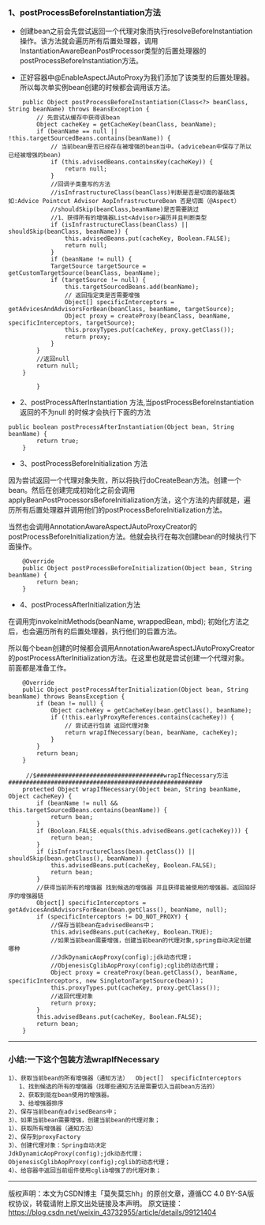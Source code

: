 ### 1、postProcessBeforeInstantiation方法

- 创建bean之前会先尝试返回一个代理对象而执行resolveBeforeInstantiation操作。该方法就会遍历所有后置处理器，调用InstantiationAwareBeanPostProcessor类型的后置处理器的postProcessBeforeInstantiation方法。

- 正好容器中@EnableAspectJAutoProxy为我们添加了该类型的后置处理器。所以每次单实例bean创建的时候都会调用该方法。

````
	public Object postProcessBeforeInstantiation(Class<?> beanClass, String beanName) throws BeansException {
		// 先尝试从缓存中获得该bean
		Object cacheKey = getCacheKey(beanClass, beanName);
		if (beanName == null || !this.targetSourcedBeans.contains(beanName)) {
			// 当前bean是否已经存在被增强的bean当中。(advicebean中保存了所以已经被增强的bean)
			if (this.advisedBeans.containsKey(cacheKey)) {
				return null;
			}
			//回调子类重写的方法
			//isInfrastructureClass(beanClass)判断是否是切面的基础类如:Advice Pointcut Advisor AopInfrastructureBean 否是切面（@Aspect）
			//shouldSkip(beanClass,beanName)是否需要跳过
		    //1、获得所有的增强器List<Advisor>遍历并且判断类型
			if (isInfrastructureClass(beanClass) || shouldSkip(beanClass, beanName)) {
				this.advisedBeans.put(cacheKey, Boolean.FALSE);
				return null;
			}
			if (beanName != null) {
			TargetSource targetSource = getCustomTargetSource(beanClass, beanName);
			if (targetSource != null) {
				this.targetSourcedBeans.add(beanName);
				// 返回指定类是否需要增强
				Object[] specificInterceptors = getAdvicesAndAdvisorsForBean(beanClass, beanName, targetSource);
				Object proxy = createProxy(beanClass, beanName, specificInterceptors, targetSource);
				this.proxyTypes.put(cacheKey, proxy.getClass());
				return proxy;
			}
		}
		//返回null
		return null;
	}

		}

````

- 2、postProcessAfterInstantiation 方法,当postProcessBeforeInstantiation返回的不为null 的时候才会执行下面的方法

````
public boolean postProcessAfterInstantiation(Object bean, String beanName) {
		return true;
	}

````
- 3、postProcessBeforeInitialization 方法

因为尝试返回一个代理对象失败，所以将执行doCreateBean方法。创建一个bean。然后在创建完成初始化之前会调用
applyBeanPostProcessorsBeforeInitialization方法，这个方法的内部就是，遍历所有后置处理器并调用他们的postProcessBeforeInitialization方法。

当然也会调用AnnotationAwareAspectJAutoProxyCreator的postProcessBeforeInitialization方法。他就会执行在每次创建bean的时候执行下面操作。

``````
	@Override
	public Object postProcessBeforeInitialization(Object bean, String beanName) {
		return bean;
	}

``````

- 4、postProcessAfterInitialization方法

在调用完invokeInitMethods(beanName, wrappedBean, mbd); 初始化方法之后，也会遍历所有的后置处理器，执行他们的后置方法。

所以每个bean创建的时候都会调用AnnotationAwareAspectJAutoProxyCreator的postProcessAfterInitialization方法。在这里也就是尝试创建一个代理对象。 前面都是准备工作。

``````
	@Override
	public Object postProcessAfterInitialization(Object bean, String beanName) throws BeansException {
		if (bean != null) {
			Object cacheKey = getCacheKey(bean.getClass(), beanName);
			if (!this.earlyProxyReferences.contains(cacheKey)) {
				// 尝试进行包装 返回代理对象
				return wrapIfNecessary(bean, beanName, cacheKey);
			}
		}
		return bean;
	}

	 //$####################################wrapIfNecessary方法#######################################################
	protected Object wrapIfNecessary(Object bean, String beanName, Object cacheKey) {
		if (beanName != null && this.targetSourcedBeans.contains(beanName)) {
			return bean;
		}
		if (Boolean.FALSE.equals(this.advisedBeans.get(cacheKey))) {
			return bean;
		}
		if (isInfrastructureClass(bean.getClass()) || shouldSkip(bean.getClass(), beanName)) {
			this.advisedBeans.put(cacheKey, Boolean.FALSE);
			return bean;
		}
		//获得当前所有的增强器 找到候选的增强器 并且获得能被使用的增强器。返回拍好序的增强器链
		Object[] specificInterceptors = getAdvicesAndAdvisorsForBean(bean.getClass(), beanName, null);
		if (specificInterceptors != DO_NOT_PROXY) {
		    //保存当前bean在advisedBeans中；
			this.advisedBeans.put(cacheKey, Boolean.TRUE);
			//如果当前bean需要增强，创建当前bean的代理对象,spring自动决定创建哪种
			//JdkDynamicAopProxy(config);jdk动态代理；
  			//ObjenesisCglibAopProxy(config);cglib的动态代理；
			Object proxy = createProxy(bean.getClass(), beanName, specificInterceptors, new SingletonTargetSource(bean))；
			this.proxyTypes.put(cacheKey, proxy.getClass());
			//返回代理对象
			return proxy;
		}
		this.advisedBeans.put(cacheKey, Boolean.FALSE);
		return bean;
	}
``````


-------

### 小结:一下这个包装方法wrapIfNecessary

```````````
1）、获取当前bean的所有增强器（通知方法）  Object[]  specificInterceptors
   1、找到候选的所有的增强器（找哪些通知方法是需要切入当前bean方法的）
   2、获取到能在bean使用的增强器。
   3、给增强器排序
2）、保存当前bean在advisedBeans中；
3）、如果当前bean需要增强，创建当前bean的代理对象；
1）、获取所有增强器（通知方法）
2）、保存到proxyFactory
3）、创建代理对象：Spring自动决定
JdkDynamicAopProxy(config);jdk动态代理；
ObjenesisCglibAopProxy(config);cglib的动态代理；
4）、给容器中返回当前组件使用cglib增强了的代理对象；
```````````

------------
版权声明：本文为CSDN博主「莫失莫忘hh」的原创文章，遵循CC 4.0 BY-SA版权协议，转载请附上原文出处链接及本声明。
原文链接：https://blog.csdn.net/weixin_43732955/article/details/99121404
